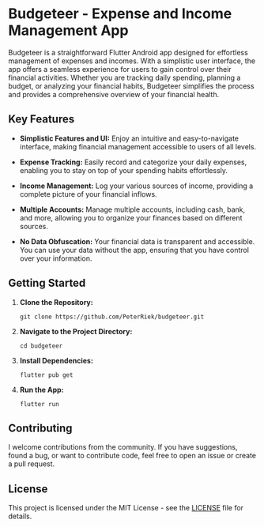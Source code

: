 # Budgeteer - Expense and Income Management App

Budgeteer is a straightforward Flutter Android app designed for effortless management of expenses and incomes. With a simplistic user interface, the app offers a seamless experience for users to gain control over their financial activities. Whether you are tracking daily spending, planning a budget, or analyzing your financial habits, Budgeteer simplifies the process and provides a comprehensive overview of your financial health.

## Key Features

- **Simplistic Features and UI:** Enjoy an intuitive and easy-to-navigate interface, making financial management accessible to users of all levels.
  
- **Expense Tracking:** Easily record and categorize your daily expenses, enabling you to stay on top of your spending habits effortlessly.

- **Income Management:** Log your various sources of income, providing a complete picture of your financial inflows.

- **Multiple Accounts:** Manage multiple accounts, including cash, bank, and more, allowing you to organize your finances based on different sources.

- **No Data Obfuscation:** Your financial data is transparent and accessible. You can use your data without the app, ensuring that you have control over your information.

## Getting Started

1. **Clone the Repository:**
   ```
   git clone https://github.com/PeterRiek/budgeteer.git
   ```

2. **Navigate to the Project Directory:**
   ```
   cd budgeteer
   ```

3. **Install Dependencies:**
   ```
   flutter pub get
   ```

4. **Run the App:**
   ```
   flutter run
   ```

<!-- ## Screenshots

![Screenshot 1](screenshots/screenshot1.png) | ![Screenshot 2](screenshots/screenshot2.png) -->

## Contributing

I welcome contributions from the community. If you have suggestions, found a bug, or want to contribute code, feel free to open an issue or create a pull request.

## License

This project is licensed under the MIT License - see the [LICENSE](LICENSE) file for details.
